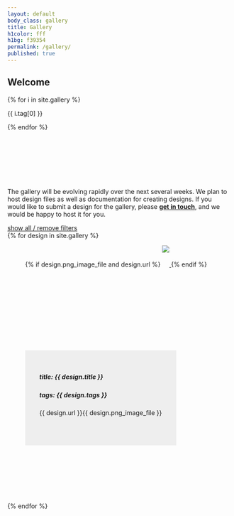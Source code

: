 ```yaml
---
layout: default
body_class: gallery
title: Gallery
h1color: fff
h1bg: f39354
permalink: /gallery/
published: true
---
```


<section>
<div class="third">
<h2>Welcome</h2>

{% for i in site.gallery %}

{{ i.tag[0] }}

{% endfor %}

</div>
<div class="two-thirds">
The gallery will be evolving rapidly over the next several weeks. We plan to host design files as well as documentation for creating designs.  If you would like to submit a design for the gallery, please <a href="{{site.url}}/contact"><strong>get in touch</strong></a>, and we would be happy to host it for you.
</div>
</section>

<section>
	<ul id="gallery-filters"></ul>
	<a href="#" id="remove-filters">show all / remove filters</a>
</section>
<section>
{% for design in site.gallery %}

<figure class="third {% unless design.tags == empty %}{{ design.tags }}{% endunless %}">

{% if design.png_image_file and design.url %}
<a href="{{ design.url }}">
<img src="{{ design.url }}{{ design.png_image_file }}" />
</a>
{% endif %}

<figcaption>
<h5><strong>title:</strong> {{ design.title }}</h5>
<h5><strong>tags:</strong> {{ design.tags }}</h5>

{{ design.url }}{{ design.png_image_file }}

</figcaption>
</figure>


{% endfor %}



</section>
<style>
.third{
	margin-bottom:8rem;
}
.third img{
	max-height:280px;
	padding-bottom:2rem;
}
figure{
	position:relative;
	height:450px
}
figcaption{
	position:absolute;
	bottom:0px;
	height:150px;
	padding:2rem;
	background:#eee;

}
</style>

